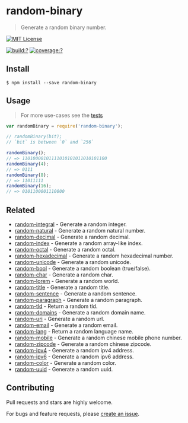 # random-binary

> Generate a random binary number.

[![MIT License](https://img.shields.io/badge/license-MIT_License-green.svg?style=flat-square)](https://github.com/mock-end/random-binary/blob/master/LICENSE)

[![build:?](https://img.shields.io/travis/mock-end/random-binary/master.svg?style=flat-square)](https://travis-ci.org/mock-end/random-binary)
[![coverage:?](https://img.shields.io/coveralls/mock-end/random-binary/master.svg?style=flat-square)](https://coveralls.io/github/mock-end/random-binary)


## Install

```
$ npm install --save random-binary 
```


## Usage

> For more use-cases see the [tests](https://github.com/mock-end/random-binary/blob/master/test/spec/index.js)

```js
var randomBinary = require('random-binary');

// randomBinary(bit);
// `bit` is between `0` and `256`

randomBinary();     
// => 11010000101111010101011010101100
randomBinary(4); 
// => 0111
randomBinary(8); 
// => 11011111
randomBinary(16); 
// => 0101100001110000
```

## Related

- [random-integral](https://github.com/mock-end/random-integral) - Generate a random integer.
- [random-natural](https://github.com/mock-end/random-natural) - Generate a random natural number.
- [random-decimal](https://github.com/mock-end/random-decimal) - Generate a random decimal.
- [random-index](https://github.com/mock-end/random-index) - Generate a random array-like index.
- [random-octal](https://github.com/mock-end/random-octal) - Generate a random octal.
- [random-hexadecimal](https://github.com/mock-end/random-hexadecimal) - Generate a random hexadecimal number.
- [random-unicode](https://github.com/mock-end/random-unicode) - Generate a random unicode.
- [random-bool](https://github.com/mock-end/random-bool) - Generate a random boolean (true/false).
- [random-char](https://github.com/mock-end/random-char) - Generate a random char.
- [random-lorem](https://github.com/mock-end/random-lorem) - Generate a random world.
- [random-title](https://github.com/mock-end/random-title) - Generate a random title.
- [random-sentence](https://github.com/mock-end/random-sentence) - Generate a random sentence.
- [random-paragraph](https://github.com/mock-end/random-paragraph) - Generate a random paragraph.
- [random-tld](https://github.com/mock-end/random-tld) - Return a random tld.
- [random-domains](https://github.com/mock-end/random-domains) - Generate a random domain name.
- [random-uri](https://github.com/mock-end/random-uri.git) - Generate a random url.
- [random-email](https://github.com/mock-end/random-email) - Generate a random email.
- [random-lang](https://github.com/mock-end/random-lang) - Return a random language name.
- [random-mobile](https://github.com/mock-end/random-mobile) - Generate a random chinese mobile phone number.
- [random-zipcode](https://github.com/mock-end/random-zipcode) - Generate a random chinese zipcode.
- [random-ipv4](https://github.com/mock-end/random-ipv4) - Generate a random ipv4 address.
- [random-ipv6](https://github.com/mock-end/random-ipv6) - Generate a random ipv6 address.
- [random-color](https://github.com/mock-end/random-color) - Generate a random color.
- [random-uuid](https://github.com/mock-end/random-uuid) - Generate a random uuid.


## Contributing

Pull requests and stars are highly welcome.

For bugs and feature requests, please [create an issue](https://github.com/mock-end/random-binary/issues/new).
